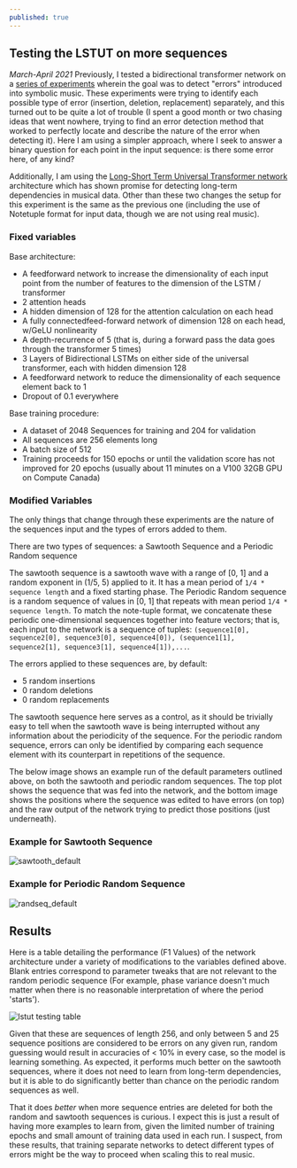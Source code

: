 ```yaml
---
published: true
---
```

## Testing the LSTUT on more sequences

*March-April 2021* Previously, I tested a bidirectional transformer network on a [series of experiments](https://timothydereuse.github.io/predicting-error-alignments-on-polyphonic-popular-music/) wherein the goal was to detect "errors" introduced into symbolic music. These experiments were trying to identify each possible type of error (insertion, deletion, replacement) separately, and this turned out to be quite a lot of trouble (I spent a good month or two chasing ideas that went nowhere, trying to find an error detection method that worked to perfectly locate and describe the nature of the error when detecting it). Here I am using a simpler approach, where I seek to answer a binary question for each point in the input sequence: is there some error here, of any kind?

Additionally, I am using the [Long-Short Term Universal Transformer network](https://boblsturm.github.io/aimusic2020/papers/CSMC__MuMe_2020_paper_46.pdf) architecture which has shown promise for detecting long-term dependencies in musical data. Other than these two changes the setup for this experiment is the same as the previous one (including the use of Notetuple format for input data, though we are not using real music).

### Fixed variables

Base architecture:

- A feedforward network to increase the dimensionality of each input point from the number of features to the dimension of the LSTM / transformer
- 2 attention heads
- A hidden dimension of 128 for the attention calculation on each head 
- A fully connectedfeed-forward network of dimension 128 on each head, w/GeLU nonlinearity
- A depth-recurrence of 5 (that is, during a forward pass the data goes through the transformer 5 times)
- 3 Layers of Bidirectional LSTMs on either side of the universal transformer, each with hidden dimension 128
- A feedforward network to reduce the dimensionality of each sequence element back to 1
- Dropout of 0.1 everywhere

Base training procedure:

- A dataset of 2048 Sequences for training and 204 for validation
- All sequences are 256 elements long
- A batch size of 512
- Training proceeds for 150 epochs or until the validation score has not improved for 20 epochs (usually about 11 minutes on a V100 32GB GPU on Compute Canada)

### Modified Variables

The only things that change through these experiments are the nature of the sequences input and the types of errors added to them.

There are two types of sequences: a Sawtooth Sequence and a Periodic Random sequence

The sawtooth sequence is a sawtooth wave with a range of [0, 1] and a random exponent in (1/5, 5) applied to it. It has a mean period of `1/4 * sequence length` and a fixed starting phase. The Periodic Random sequence is a random sequence of values in [0, 1] that repeats with mean period `1/4 * sequence length`. To match the note-tuple format, we concatenate these periodic one-dimensional sequences together into feature vectors; that is, each input to the network is a sequence of tuples: `(sequence1[0], sequence2[0], sequence3[0], sequence4[0]), (sequence1[1], sequence2[1], sequence3[1], sequence4[1]),...`.

The errors applied to these sequences are, by default:

- 5 random insertions
- 0 random deletions
- 0 random replacements

The sawtooth sequence here serves as a control, as it should be trivially easy to tell when the sawtooth wave is being interrupted without any information about the periodicity of the sequence. For the periodic random sequence, errors can only be identified by comparing each sequence element with its counterpart in repetitions of the sequence.

The below image shows an example run of the default parameters outlined above, on both the sawtooth and periodic random sequences. The top plot shows the sequence that was fed into the network, and the bottom image shows the positions where the sequence was edited to have errors (on top) and the raw output of the network trying to predict those positions (just underneath).

### Example for Sawtooth Sequence

![sawtooth_default](https://raw.githubusercontent.com/timothydereuse/timothydereuse.github.io/master/_posts/FINAL_2_LSTUT_ODDSEQS_0_(2021.04.28.22.39)_4-1-3-2-5-128-128.png)

### Example for Periodic Random Sequence

![randseq_default](https://raw.githubusercontent.com/timothydereuse/timothydereuse.github.io/master/_posts/FINAL_2_LSTUT_RANDSEQS_0_(2021.05.05.15.45)_2-1-3-2-5-128-128.png)

## Results

Here is a table detailing the performance (F1 Values) of the network architecture under a variety of modifications to the variables defined above. Blank entries correspond to parameter tweaks that are not relevant to the random periodic sequence (For example, phase variance doesn't much matter when there is no reasonable interpretation of where the period 'starts').

![lstut testing table](https://raw.githubusercontent.com/timothydereuse/timothydereuse.github.io/master/_posts/results_table_lstut_testing.png)

Given that these are sequences of length 256, and only between 5 and 25 sequence positions are considered to be errors on any given run, random guessing would result in accuracies of < 10% in every case, so the model is learning something. As expected, it performs much better on the sawtooth sequences, where it does not need to learn from long-term dependencies, but it is able to do significantly better than chance on the periodic random sequences as well.

That it does _better_ when more sequence entries are deleted for both the random and sawtooth sequences is curious. I expect this is just a result of having more examples to learn from, given the limited number of training epochs and small amount of training data used in each run. I suspect, from these results, that training separate networks to detect different types of errors might be the way to proceed when scaling this to real music. 
